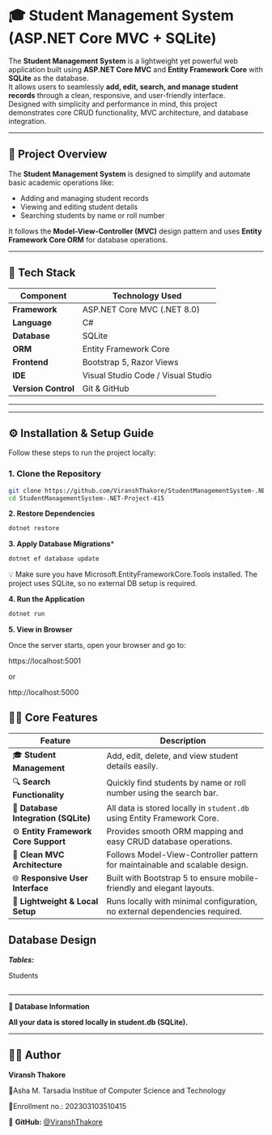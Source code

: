 # 🎓 Student Management System (ASP.NET Core MVC + SQLite)

The **Student Management System** is a lightweight yet powerful web application built using **ASP.NET Core MVC** and **Entity Framework Core** with **SQLite** as the database.  
It allows users to seamlessly **add, edit, search, and manage student records** through a clean, responsive, and user-friendly interface.  
Designed with simplicity and performance in mind, this project demonstrates core CRUD functionality, MVC architecture, and database integration.


---

## 🧩 Project Overview

The **Student Management System** is designed to simplify and automate basic academic operations like:
- Adding and managing student records
- Viewing and editing student details
- Searching students by name or roll number

It follows the **Model-View-Controller (MVC)** design pattern and uses **Entity Framework Core ORM** for database operations.

---

## 🧱 Tech Stack

| Component | Technology Used |
|------------|------------------|
| **Framework** | ASP.NET Core MVC (.NET 8.0) |
| **Language** | C# |
| **Database** | SQLite |
| **ORM** | Entity Framework Core |
| **Frontend** | Bootstrap 5, Razor Views |
| **IDE** | Visual Studio Code / Visual Studio |
| **Version Control** | Git & GitHub |

---


---

## ⚙️ Installation & Setup Guide

Follow these steps to run the project locally:

### **1. Clone the Repository**
```bash
git clone https://github.com/ViranshThakore/StudentManagementSystem-.NET-Project-415.git
cd StudentManagementSystem-.NET-Project-415
```

**2. Restore Dependencies**
```bash
dotnet restore
```
**3. Apply Database Migrations***
```bash
dotnet ef database update
```

💡 Make sure you have Microsoft.EntityFrameworkCore.Tools installed.
The project uses SQLite, so no external DB setup is required.

**4. Run the Application**
```bash
dotnet run
```
**5. View in Browser**

Once the server starts, open your browser and go to:

https://localhost:5001


or

http://localhost:5000

## 🧑‍💻 Core Features

| Feature | Description |
|----------|-------------|
| 🎓 **Student Management** | Add, edit, delete, and view student details easily. |
| 🔍 **Search Functionality** | Quickly find students by name or roll number using the search bar. |
| 💾 **Database Integration (SQLite)** | All data is stored locally in `student.db` using Entity Framework Core. |
| ⚙️ **Entity Framework Core Support** | Provides smooth ORM mapping and easy CRUD database operations. |
| 🧱 **Clean MVC Architecture** | Follows Model-View-Controller pattern for maintainable and scalable design. |
| 🌐 **Responsive User Interface** | Built with Bootstrap 5 to ensure mobile-friendly and elegant layouts. |
| 🚀 **Lightweight & Local Setup** | Runs locally with minimal configuration, no external dependencies required. |


##  Database Design

***Tables:***

Students


##
---

 **💾 Database Information**

**All your data is stored locally in student.db (SQLite).**

---

## 👨‍💻 Author

**Viransh Thakore**  
 
💼Asha M. Tarsadia Institue of Computer Science and Technology

📧Enrollment no.: 202303103510415

🔗 **GitHub:** [@ViranshThakore](https://github.com/ViranshThakore)
